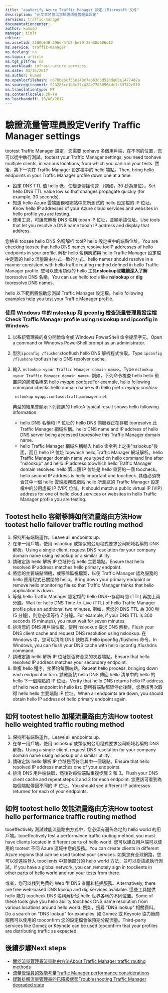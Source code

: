```yaml
---
title: "aaaVerify Azure Traffic Manager 設定 |Microsoft 文件"
description: "此文章將協助您驗證流量管理員設定"
services: traffic-manager
documentationcenter: 
author: kumudd
manager: timlt
editor: 
ms.assetid: 2180b640-596e-4fb2-be59-23a38d606d12
ms.service: traffic-manager
ms.devlang: na
ms.topic: article
ms.tgt_pltfrm: na
ms.workload: infrastructure-services
ms.date: 03/16/2017
ms.author: kumud
ms.openlocfilehash: c670be6cf55e140c7ab63d5d526de08e14774d2a
ms.sourcegitcommit: 523283cc1b3c37c428e77850964dc1c33742c5f0
ms.translationtype: MT
ms.contentlocale: zh-TW
ms.lasthandoff: 10/06/2017
---
```

# <a name="verify-traffic-manager-settings"></a><span data-ttu-id="ba119-103">驗證流量管理員設定</span><span class="sxs-lookup"><span data-stu-id="ba119-103">Verify Traffic Manager settings</span></span>

<span data-ttu-id="ba119-104">tootest Traffic Manager 設定，您需要 toohave 多個用戶端，在不同的位置，您可以從中執行測試。</span><span class="sxs-lookup"><span data-stu-id="ba119-104">tootest your Traffic Manager settings, you need toohave multiple clients, in various locations, from which you can run your tests.</span></span> <span data-ttu-id="ba119-105">然後，將下一次在 Traffic Manager 設定檔中的 hello 端點。</span><span class="sxs-lookup"><span data-stu-id="ba119-105">Then, bring hello endpoints in your Traffic Manager profile down one at a time.</span></span>

* <span data-ttu-id="ba119-106">設定 DNS TTL 值 hello 低，使變更傳播快速 （例如，30 秒為單位）。</span><span class="sxs-lookup"><span data-stu-id="ba119-106">Set hello DNS TTL value low so that changes propagate quickly (for example, 30 seconds).</span></span>
* <span data-ttu-id="ba119-107">知道 hello Azure 雲端服務和網站中您所測試的 hello 設定檔的 IP 位址。</span><span class="sxs-lookup"><span data-stu-id="ba119-107">Know hello IP addresses of your Azure cloud services and websites in hello profile you are testing.</span></span>
* <span data-ttu-id="ba119-108">使用工具，可讓您解析 DNS 名稱 tooan IP 位址，並顯示該位址。</span><span class="sxs-lookup"><span data-stu-id="ba119-108">Use tools that let you resolve a DNS name tooan IP address and display that address.</span></span>

<span data-ttu-id="ba119-109">您檢查 toosee hello DNS 名稱解析 tooIP hello 設定檔中的端點位址。</span><span class="sxs-lookup"><span data-stu-id="ba119-109">You are checking toosee that hello DNS names resolve tooIP addresses of hello endpoints in your profile.</span></span> <span data-ttu-id="ba119-110">解析 hello 名稱應該與 hello Traffic Manager 設定檔中定義的 hello 流量路由方式一致的方式。</span><span class="sxs-lookup"><span data-stu-id="ba119-110">hello names should resolve in a manner consistent with hello traffic routing method defined in hello Traffic Manager profile.</span></span> <span data-ttu-id="ba119-111">您可以使用類似的 hello 工具**nslookup**或**繼續深入了解**tooresolve DNS 名稱。</span><span class="sxs-lookup"><span data-stu-id="ba119-111">You can use hello tools like **nslookup** or **dig** tooresolve DNS names.</span></span>

<span data-ttu-id="ba119-112">hello 以下範例將協助您測試 Traffic Manager 設定檔。</span><span class="sxs-lookup"><span data-stu-id="ba119-112">hello following examples help you test your Traffic Manager profile.</span></span>

### <a name="check-traffic-manager-profile-using-nslookup-and-ipconfig-in-windows"></a><span data-ttu-id="ba119-113">使用 Windows 中的 nslookup 和 ipconfig 檢查流量管理員設定檔</span><span class="sxs-lookup"><span data-stu-id="ba119-113">Check Traffic Manager profile using nslookup and ipconfig in Windows</span></span>

1. <span data-ttu-id="ba119-114">以系統管理員的身分開啟命令或 Windows PowerShell 命令提示字元。</span><span class="sxs-lookup"><span data-stu-id="ba119-114">Open a command or Windows PowerShell prompt as an administrator.</span></span>
2. <span data-ttu-id="ba119-115">型別`ipconfig /flushdns`tooflush hello DNS 解析程式快取。</span><span class="sxs-lookup"><span data-stu-id="ba119-115">Type `ipconfig /flushdns` tooflush hello DNS resolver cache.</span></span>
3. <span data-ttu-id="ba119-116">輸入 `nslookup <your Traffic Manager domain name>`。</span><span class="sxs-lookup"><span data-stu-id="ba119-116">Type `nslookup <your Traffic Manager domain name>`.</span></span> <span data-ttu-id="ba119-117">例如，下列命令檢查 hello hello 前置詞的網域名稱來 hello *myapp.contoso*</span><span class="sxs-lookup"><span data-stu-id="ba119-117">For example, hello following command checks hello domain name with hello prefix *myapp.contoso*</span></span>

        nslookup myapp.contoso.trafficmanager.net

    <span data-ttu-id="ba119-118">典型的結果會顯示下列資訊的 hello:</span><span class="sxs-lookup"><span data-stu-id="ba119-118">A typical result shows hello following information:</span></span>

    + <span data-ttu-id="ba119-119">hello DNS 名稱和 IP 位址的 hello DNS 伺服器正在存取 tooresolve 此 Traffic Manager 網域名稱。</span><span class="sxs-lookup"><span data-stu-id="ba119-119">hello DNS name and IP address of hello DNS server being accessed tooresolve this Traffic Manager domain name.</span></span>
    + <span data-ttu-id="ba119-120">hello Traffic Manager 網域名稱輸入 hello 命令列上之後"nslookup"後面，而且 hello IP 位址 toowhich hello Traffic Manager 網域解析。</span><span class="sxs-lookup"><span data-stu-id="ba119-120">hello Traffic Manager domain name you typed on hello command line after "nslookup" and hello IP address toowhich hello Traffic Manager domain resolves.</span></span> <span data-ttu-id="ba119-121">hello 第二個 IP 位址是 hello 重要的一個 toocheck。</span><span class="sxs-lookup"><span data-stu-id="ba119-121">hello second IP address is hello important one toocheck.</span></span> <span data-ttu-id="ba119-122">其值必須符合其中一個 hello 雲端服務或網站 hello 所測試的 Traffic Manager 設定檔中的公用虛擬 IP (VIP) 位址。</span><span class="sxs-lookup"><span data-stu-id="ba119-122">It should match a public virtual IP (VIP) address for one of hello cloud services or websites in hello Traffic Manager profile you are testing.</span></span>

## <a name="how-tootest-hello-failover-traffic-routing-method"></a><span data-ttu-id="ba119-123">Tootest hello 容錯移轉如何流量路由方法</span><span class="sxs-lookup"><span data-stu-id="ba119-123">How tootest hello failover traffic routing method</span></span>

1. <span data-ttu-id="ba119-124">保持所有端點運作。</span><span class="sxs-lookup"><span data-stu-id="ba119-124">Leave all endpoints up.</span></span>
2. <span data-ttu-id="ba119-125">在單一用戶端，使用 nslookup 或類似的公用程式要求公司網域名稱的 DNS 解析。</span><span class="sxs-lookup"><span data-stu-id="ba119-125">Using a single client, request DNS resolution for your company domain name using nslookup or a similar utility.</span></span>
3. <span data-ttu-id="ba119-126">請確定該 hello 解析 IP 位址符合 hello 主要端點。</span><span class="sxs-lookup"><span data-stu-id="ba119-126">Ensure that hello resolved IP address matches hello primary endpoint.</span></span>
4. <span data-ttu-id="ba119-127">將您的主要端點關機，或移除監視檔案，以便 Traffic Manager 認為服務的 hello 應用程式已關閉的 hello。</span><span class="sxs-lookup"><span data-stu-id="ba119-127">Bring down your primary endpoint or remove hello monitoring file so that Traffic Manager thinks that hello application is down.</span></span>
5. <span data-ttu-id="ba119-128">等候 hello Traffic Manager 設定檔的 hello DNS--存留時間 (TTL) 再加上兩分鐘。</span><span class="sxs-lookup"><span data-stu-id="ba119-128">Wait for hello DNS Time-to-Live (TTL) of hello Traffic Manager profile plus an additional two minutes.</span></span> <span data-ttu-id="ba119-129">例如，若您的 DNS TTL 為 300 秒 (5 分鐘)，則您必須等待 7 分鐘。</span><span class="sxs-lookup"><span data-stu-id="ba119-129">For example, if your DNS TTL is 300 seconds (5 minutes), you must wait for seven minutes.</span></span>
6. <span data-ttu-id="ba119-130">排清您的 DNS 用戶端快取，使用 nslookup 要求 DNS 解析。</span><span class="sxs-lookup"><span data-stu-id="ba119-130">Flush your DNS client cache and request DNS resolution using nslookup.</span></span> <span data-ttu-id="ba119-131">在 Windows 中，您可以清除 DNS 快取與 hello ipconfig /flushdns 命令。</span><span class="sxs-lookup"><span data-stu-id="ba119-131">In Windows, you can flush your DNS cache with hello ipconfig /flushdns command.</span></span>
7. <span data-ttu-id="ba119-132">請確定該 hello 解析 IP 位址是否符合您的次要端點。</span><span class="sxs-lookup"><span data-stu-id="ba119-132">Ensure that hello resolved IP address matches your secondary endpoint.</span></span>
8. <span data-ttu-id="ba119-133">重複 hello 程序，接著垮每個端點。</span><span class="sxs-lookup"><span data-stu-id="ba119-133">Repeat hello process, bringing down each endpoint in turn.</span></span> <span data-ttu-id="ba119-134">請確認該 hello DNS 傳回 hello 清單中的 hello 的 hello 下一個端點的 IP 位址。</span><span class="sxs-lookup"><span data-stu-id="ba119-134">Verify that hello DNS returns hello IP address of hello next endpoint in hello list.</span></span> <span data-ttu-id="ba119-135">當所有端點都皆停止後時，您應該再次取得 hello hello 主要端點 IP 位址。</span><span class="sxs-lookup"><span data-stu-id="ba119-135">When all endpoints are down, you should obtain hello IP address of hello primary endpoint again.</span></span>

## <a name="how-tootest-hello-weighted-traffic-routing-method"></a><span data-ttu-id="ba119-136">如何 tootest hello 加權流量路由方法</span><span class="sxs-lookup"><span data-stu-id="ba119-136">How tootest hello weighted traffic routing method</span></span>

1. <span data-ttu-id="ba119-137">保持所有端點運作。</span><span class="sxs-lookup"><span data-stu-id="ba119-137">Leave all endpoints up.</span></span>
2. <span data-ttu-id="ba119-138">在單一用戶端，使用 nslookup 或類似的公用程式要求公司網域名稱的 DNS 解析。</span><span class="sxs-lookup"><span data-stu-id="ba119-138">Using a single client, request DNS resolution for your company domain name using nslookup or a similar utility.</span></span>
3. <span data-ttu-id="ba119-139">請確定該 hello 解析 IP 位址是否符合其中一個端點。</span><span class="sxs-lookup"><span data-stu-id="ba119-139">Ensure that hello resolved IP address matches one of your endpoints.</span></span>
4. <span data-ttu-id="ba119-140">排清 DNS 用戶端快取，然後對每個端點重複步驟 2 和 3。</span><span class="sxs-lookup"><span data-stu-id="ba119-140">Flush your DNS client cache and repeat steps 2 and 3 for each endpoint.</span></span> <span data-ttu-id="ba119-141">您應該可看到為每個端點傳回不同的 IP 位址。</span><span class="sxs-lookup"><span data-stu-id="ba119-141">You should see different IP addresses returned for each of your endpoints.</span></span>

## <a name="how-tootest-hello-performance-traffic-routing-method"></a><span data-ttu-id="ba119-142">如何 tootest hello 效能流量路由方法</span><span class="sxs-lookup"><span data-stu-id="ba119-142">How tootest hello performance traffic routing method</span></span>

<span data-ttu-id="ba119-143">tooeffectively 測試效能流量路由方式中，您必須有遍佈各地的 hello world 的用戶端。</span><span class="sxs-lookup"><span data-stu-id="ba119-143">tooeffectively test a performance traffic routing method, you must have clients located in different parts of hello world.</span></span> <span data-ttu-id="ba119-144">您可以建立用戶端可以使用的 tootest 不同 Azure 區域中您的服務。</span><span class="sxs-lookup"><span data-stu-id="ba119-144">You can create clients in different Azure regions that can be used tootest your services.</span></span> <span data-ttu-id="ba119-145">如果您有全球網路，您可以從遠端登入 tooclients 中其他部分的 hello world 方法，並可以從該處執行測試。</span><span class="sxs-lookup"><span data-stu-id="ba119-145">If you have a global network, you can remotely sign in tooclients in other parts of hello world and run your tests from there.</span></span>

<span data-ttu-id="ba119-146">或者，您可以找到免費的 Web 型 DNS 查閱和挖掘服務。</span><span class="sxs-lookup"><span data-stu-id="ba119-146">Alternatively, there are free web-based DNS lookup and dig services available.</span></span> <span data-ttu-id="ba119-147">這些工具提供 hello 能力 toocheck DNS 名稱解析從 hello 世界各地的不同位置。</span><span class="sxs-lookup"><span data-stu-id="ba119-147">Some of these tools give you hello ability toocheck DNS name resolution from various locations around hello world.</span></span> <span data-ttu-id="ba119-148">例如，搜尋 "DNS lookup" 相關資料。</span><span class="sxs-lookup"><span data-stu-id="ba119-148">Do a search on "DNS lookup" for examples.</span></span> <span data-ttu-id="ba119-149">如 Gomez 或 Keynote 協力廠商服務可以使用的 tooconfirm 您的設定檔會依預期分配流量。</span><span class="sxs-lookup"><span data-stu-id="ba119-149">Third-party services like Gomez or Keynote can be used tooconfirm that your profiles are distributing traffic as expected.</span></span>

## <a name="next-steps"></a><span data-ttu-id="ba119-150">後續步驟</span><span class="sxs-lookup"><span data-stu-id="ba119-150">Next steps</span></span>

* [<span data-ttu-id="ba119-151">關於流量管理員流量路由方法</span><span class="sxs-lookup"><span data-stu-id="ba119-151">About Traffic Manager traffic routing methods</span></span>](traffic-manager-routing-methods.md)
* [<span data-ttu-id="ba119-152">流量管理員的效能考量</span><span class="sxs-lookup"><span data-stu-id="ba119-152">Traffic Manager performance considerations</span></span>](traffic-manager-performance-considerations.md)
* [<span data-ttu-id="ba119-153">疑難排解流量管理員的已降級狀態</span><span class="sxs-lookup"><span data-stu-id="ba119-153">Troubleshooting Traffic Manager degraded state</span></span>](traffic-manager-troubleshooting-degraded.md)
